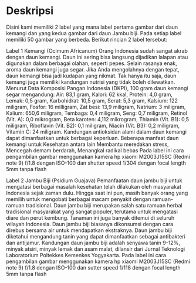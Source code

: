 # Deskripsi
Disini kami memiliki 2 label yang mana label pertama gambar dari daun kemangi dan yang kedua  gambar dari daun Jambu biji. Pada setiap label memiliki 50 gambar yang berbeda. Berikut rincian 2 label tersebut:

Label 1 Kemangi (Ocimum Africanum) 
Orang Indonesia sudah sangat akrab dengan daun kemangi. Daun ini sering bisa langsung dijadikan lalapan atau digunakan dalam berbagai olahan, seperti pepes. Selain rasanya enak, aroma daun kemangi juga segar. Jika Anda mengolahnya dengan tepat, daun kemangi bisa jadi kudapan yang nikmat. Tak hanya itu saja, daun kemangi juga memiliki kandungan nutrisi yang tidak boleh dilewatkan. Menurut Data Komposisi Pangan Indonesia (DKPI), 100 gram daun kemangi segar mengandung: Air: 83,1 gram, Kalori: 62 kkal, Protein: 4,0 gram, Lemak: 0,5 gram, Karbohidrat: 10,5 gram, Serat: 5,3 gram, Kalsium: 122 miligram, Fosfor: 16 milligram, Zat besi: 13,9 miligram, Natrium: 3 miligram, Kalium: 650,6 miligram, Tembaga: 0,4 miligram, Seng: 0,7 miligram, Retinol (Vit. A): 0,0 mikrogram, Beta karoten: 4,112 mikrogram, Thiamin (Vit. B1): 0,5 miligram, Riboflavin (Vit. B2): 0,1 miligram, Niacin (Vit. B3): 0,2 miligram, Vitamin C: 24 miligram. Kandungan antioksidan alami dalam daun kemangi dapat dimanfaatkan untuk berbagai keperluan. Beberapa manfaat daun kemangi untuk Kesehatan antara lain Membantu meredakan stress, Mencegah demam berdarah, Menangkal radikal bebas
Pada label ini cara pengambilan gambar menggunakan kamera hp xiaomi M2003J15SC (Redmi note 9) f/1.8 dengan ISO-100 dan shutter speed 1/304 dengan focal length 5mm tanpa flash 

Label 2 Jambu Biji (Psidium Guajava)
Pemanfaatan daun jambu biji untuk mengatasi berbagai masalah kesehatan telah dilakukan oleh 
masyarakat Indonesia sejak zaman dulu. Hingga saat ini pun, masih banyak orang yang memilih untuk 
mengobati berbagai macam penyakit dengan ramuan-ramuan tradisional. Daun jambu biji merupakan 
salah satu ramuan herbal tradisional masyarakat yang sangat populer, terutama untuk mengatasi diare 
dan perut kembung. Tanaman ini juga banyak ditemui di seluruh wilayah Indonesia. Daun jambu biji 
biasanya dikonsumsi dengan cara direbus bersama air untuk mendapatkan ekstraknya. Daun jambu biji 
diketahui mengandung tanin yang dapat dimanfaatkan sebagai antibakteri dan antijamur. Kandungan 
daun jambu biji adalah senyawa tanin 9-12%, minyak atsiri, minyak lemak dan asam malat, dilansir dari 
Jurnal Teknologi Laboratorium Poltekkes Kemenkes Yogyakarta.
Pada label ini cara pengambilan gambar menggunakan kamera hp xiaomi M2003J15SC (Redmi note 9) 
f/1.8 dengan ISO-100 dan sutter speed 1/118 dengan focal length 5mm tanpa flash
